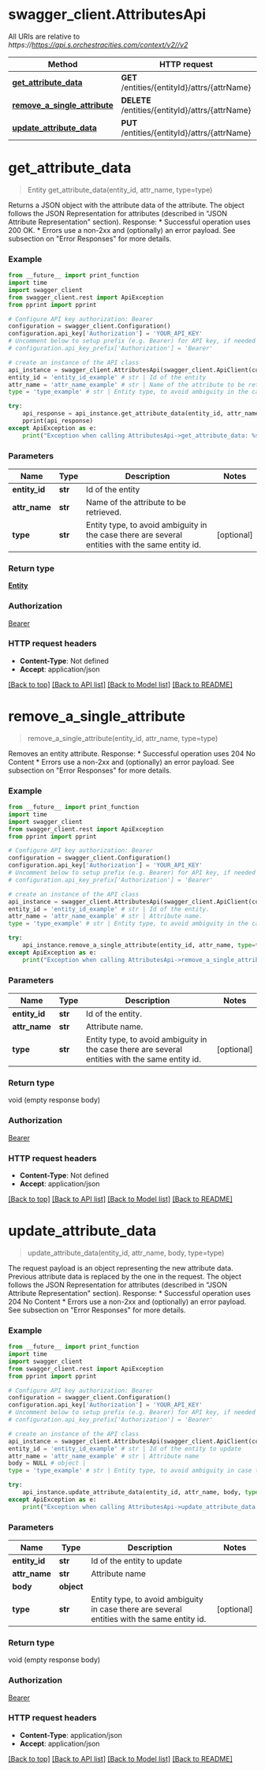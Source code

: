 # swagger_client.AttributesApi

All URIs are relative to *https://https://api.s.orchestracities.com/context/v2//v2*

Method | HTTP request | Description
------------- | ------------- | -------------
[**get_attribute_data**](AttributesApi.md#get_attribute_data) | **GET** /entities/{entityId}/attrs/{attrName} | 
[**remove_a_single_attribute**](AttributesApi.md#remove_a_single_attribute) | **DELETE** /entities/{entityId}/attrs/{attrName} | 
[**update_attribute_data**](AttributesApi.md#update_attribute_data) | **PUT** /entities/{entityId}/attrs/{attrName} | 


# **get_attribute_data**
> Entity get_attribute_data(entity_id, attr_name, type=type)



Returns a JSON object with the attribute data of the attribute. The object follows the JSON Representation for attributes (described in \"JSON Attribute Representation\" section). Response: * Successful operation uses 200 OK. * Errors use a non-2xx and (optionally) an error payload. See subsection on \"Error Responses\" for   more details.

### Example
```python
from __future__ import print_function
import time
import swagger_client
from swagger_client.rest import ApiException
from pprint import pprint

# Configure API key authorization: Bearer
configuration = swagger_client.Configuration()
configuration.api_key['Authorization'] = 'YOUR_API_KEY'
# Uncomment below to setup prefix (e.g. Bearer) for API key, if needed
# configuration.api_key_prefix['Authorization'] = 'Bearer'

# create an instance of the API class
api_instance = swagger_client.AttributesApi(swagger_client.ApiClient(configuration))
entity_id = 'entity_id_example' # str | Id of the entity
attr_name = 'attr_name_example' # str | Name of the attribute to be retrieved.
type = 'type_example' # str | Entity type, to avoid ambiguity in the case there are several entities with the same entity id. (optional)

try:
    api_response = api_instance.get_attribute_data(entity_id, attr_name, type=type)
    pprint(api_response)
except ApiException as e:
    print("Exception when calling AttributesApi->get_attribute_data: %s\n" % e)
```

### Parameters

Name | Type | Description  | Notes
------------- | ------------- | ------------- | -------------
 **entity_id** | **str**| Id of the entity | 
 **attr_name** | **str**| Name of the attribute to be retrieved. | 
 **type** | **str**| Entity type, to avoid ambiguity in the case there are several entities with the same entity id. | [optional] 

### Return type

[**Entity**](Entity.md)

### Authorization

[Bearer](../README.md#Bearer)

### HTTP request headers

 - **Content-Type**: Not defined
 - **Accept**: application/json

[[Back to top]](#) [[Back to API list]](../README.md#documentation-for-api-endpoints) [[Back to Model list]](../README.md#documentation-for-models) [[Back to README]](../README.md)

# **remove_a_single_attribute**
> remove_a_single_attribute(entity_id, attr_name, type=type)



Removes an entity attribute. Response: * Successful operation uses 204 No Content * Errors use a non-2xx and (optionally) an error payload. See subsection on \"Error Responses\" for   more details.

### Example
```python
from __future__ import print_function
import time
import swagger_client
from swagger_client.rest import ApiException
from pprint import pprint

# Configure API key authorization: Bearer
configuration = swagger_client.Configuration()
configuration.api_key['Authorization'] = 'YOUR_API_KEY'
# Uncomment below to setup prefix (e.g. Bearer) for API key, if needed
# configuration.api_key_prefix['Authorization'] = 'Bearer'

# create an instance of the API class
api_instance = swagger_client.AttributesApi(swagger_client.ApiClient(configuration))
entity_id = 'entity_id_example' # str | Id of the entity.
attr_name = 'attr_name_example' # str | Attribute name.
type = 'type_example' # str | Entity type, to avoid ambiguity in the case there are several entities with the same entity id. (optional)

try:
    api_instance.remove_a_single_attribute(entity_id, attr_name, type=type)
except ApiException as e:
    print("Exception when calling AttributesApi->remove_a_single_attribute: %s\n" % e)
```

### Parameters

Name | Type | Description  | Notes
------------- | ------------- | ------------- | -------------
 **entity_id** | **str**| Id of the entity. | 
 **attr_name** | **str**| Attribute name. | 
 **type** | **str**| Entity type, to avoid ambiguity in the case there are several entities with the same entity id. | [optional] 

### Return type

void (empty response body)

### Authorization

[Bearer](../README.md#Bearer)

### HTTP request headers

 - **Content-Type**: Not defined
 - **Accept**: application/json

[[Back to top]](#) [[Back to API list]](../README.md#documentation-for-api-endpoints) [[Back to Model list]](../README.md#documentation-for-models) [[Back to README]](../README.md)

# **update_attribute_data**
> update_attribute_data(entity_id, attr_name, body, type=type)



The request payload is an object representing the new attribute data. Previous attribute data is replaced by the one in the request. The object follows the JSON Representation for attributes (described in \"JSON Attribute Representation\" section). Response: * Successful operation uses 204 No Content * Errors use a non-2xx and (optionally) an error payload. See subsection on \"Error Responses\" for   more details.

### Example
```python
from __future__ import print_function
import time
import swagger_client
from swagger_client.rest import ApiException
from pprint import pprint

# Configure API key authorization: Bearer
configuration = swagger_client.Configuration()
configuration.api_key['Authorization'] = 'YOUR_API_KEY'
# Uncomment below to setup prefix (e.g. Bearer) for API key, if needed
# configuration.api_key_prefix['Authorization'] = 'Bearer'

# create an instance of the API class
api_instance = swagger_client.AttributesApi(swagger_client.ApiClient(configuration))
entity_id = 'entity_id_example' # str | Id of the entity to update
attr_name = 'attr_name_example' # str | Attribute name
body = NULL # object | 
type = 'type_example' # str | Entity type, to avoid ambiguity in case there are several entities with the same entity id. (optional)

try:
    api_instance.update_attribute_data(entity_id, attr_name, body, type=type)
except ApiException as e:
    print("Exception when calling AttributesApi->update_attribute_data: %s\n" % e)
```

### Parameters

Name | Type | Description  | Notes
------------- | ------------- | ------------- | -------------
 **entity_id** | **str**| Id of the entity to update | 
 **attr_name** | **str**| Attribute name | 
 **body** | **object**|  | 
 **type** | **str**| Entity type, to avoid ambiguity in case there are several entities with the same entity id. | [optional] 

### Return type

void (empty response body)

### Authorization

[Bearer](../README.md#Bearer)

### HTTP request headers

 - **Content-Type**: application/json
 - **Accept**: application/json

[[Back to top]](#) [[Back to API list]](../README.md#documentation-for-api-endpoints) [[Back to Model list]](../README.md#documentation-for-models) [[Back to README]](../README.md)


